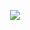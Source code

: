 
<p align="center"> <img src="https://64.media.tumblr.com/8a7e13a15bdcab6130976d5651196f15/tumblr_pdf6g6p0Jr1u7qlfpo3_250.gif" > </p> 

<div align="center">
